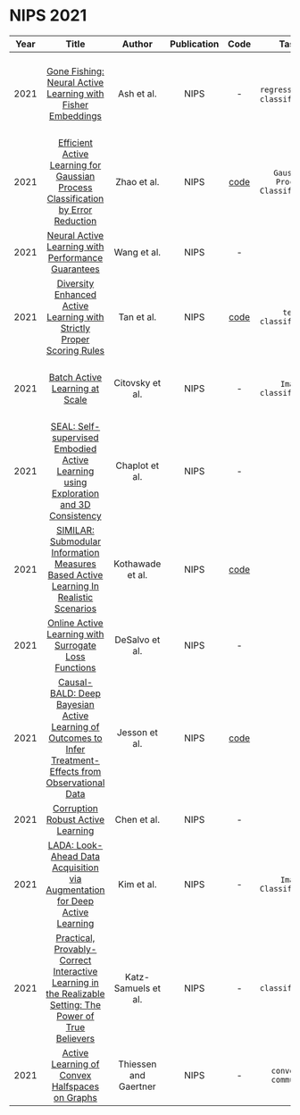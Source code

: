 # NIPS 2021
| Year |                                                       Title                                                       |   Author    | Publication | Code | Tasks | Notes | Datasets| Notions |
|:----:|:-----------------------------------------------------------------------------------------------------------------:|:-----------:|:-----------:|:----:|:----:|:-----:|:-----:|:-----:|
| 2021 |                        [Gone Fishing: Neural Active Learning with Fisher Embeddings](https://papers.nips.cc/paper/2021/hash/4afe044911ed2c247005912512ace23b-Abstract.html)                        |      Ash et al.       |    NIPS     |                          -                          |   `regression` and `classification`   | `maximum likelihood estimators error`, `ResNet`, `None`,`Pre-train+Fine-tune`,`Hard`      |   MNIST, OpenML, SVHN, CIFAR-10    |       |
| 2021 |             [Efficient Active Learning for Gaussian Process Classification by Error Reduction](https://papers.nips.cc/paper/2021/hash/50d2e70cdf7dd05be85e1b8df3f8ced4-Abstract.html)              |      Zhao et al.      |    NIPS     | [code](https://github.com/QianLab/NR_SMOCU_SGD_GPC) |   `Gaussian Process Classification`   | `Estimated Error Reduction`, `Gaussian Process Classfier`, `None`, `Tra`, `Hard`      | WDBC, Ionosphere, Vehicle, Wine      |       |
| 2021 |                            [Neural Active Learning with Performance Guarantees](https://papers.nips.cc/paper/2021/hash/3dcaf04c357c577a857f3ffadc555f9b-Abstract.html)                             |      Wang et al.      |    NIPS     |                          -                          |      |  `streaming setting`     |       |       |
| 2021 |                   [Diversity Enhanced Active Learning with Strictly Proper Scoring Rules](https://papers.nips.cc/paper/2021/hash/5a7b238ba0f6502e5d6be14424b20ded-Abstract.html)                   |      Tan et al.       |    NIPS     |     [code](https://github.com/davidtw999/BEMPS)     |   `text classification`   |  `Bayesian Estimate of Mean Propse Scores (BEMPS)`, `LM`, `None`, `Pre-train+FT`, `Hard`     | PuBMED, SST5, PUBMED, IMDB, AGNEWS      |       |
| 2021 |                                      [Batch Active Learning at Scale](https://papers.nips.cc/paper/2021/hash/64254db8396e404d9223914a0bd355d2-Abstract.html)                                       |    Citovsky et al.    |    NIPS     |                          -                          |   `Image classification`   |  `CLuster-Margin (diversity)`  `ResNet-101`, `None`, `Pre+FT`, `Hard`   | VGG 16, CIFAR10, CIFAR100, SVHN      |       |
| 2021 |            [SEAL: Self-supervised Embodied Active Learning using Exploration and 3D Consistency](https://papers.nips.cc/paper/2021/hash/6d0c932802f6953f70eb20931645fa40-Abstract.html)            |    Chaplot et al.     |    NIPS     |                          -                          |      |       |       |       |
| 2021 |           [SIMILAR: Submodular Information Measures Based Active Learning In Realistic Scenarios](https://papers.nips.cc/paper/2021/hash/9af08cda54faea9adf40a201794183cf-Abstract.html)           |   Kothawade et al.    |    NIPS     |    [code](https://github.com/decile-team/distil)    |      |       |       |       |
| 2021 |                           [Online Active Learning with Surrogate Loss Functions](https://papers.nips.cc/paper/2021/hash/c1619d2ad66f7629c12c87fe21d32a58-Abstract.html)                            |    DeSalvo et al.     |    NIPS     |                          -                          |      |  `streaming setting`     |       |       |
| 2021 | [Causal-BALD: Deep Bayesian Active Learning of Outcomes to Infer Treatment-Effects from Observational Data](https://papers.nips.cc/paper/2021/hash/ffa4eb0e32349ae57f7a0ee8c7cd7c11-Abstract.html) |     Jesson et al.     |    NIPS     |  [code](https://github.com/anndvision/causal-bald)  |      |       |       |       |
| 2021 |                                     [Corruption Robust Active Learning](https://papers.nips.cc/paper/2021/hash/f7b6bc883be91f56eb248d72de4d2847-Abstract.html)                                     |      Chen et al.      |    NIPS     |                          -                          |      | `streaming-based active learning`      |       |       |
| 2021 |                [LADA: Look-Ahead Data Acquisition via Augmentation for Deep Active Learning](https://papers.nips.cc/paper/2021/hash/c1b70d965ca504aa751ddb62ad69c63f-Abstract.html)                |      Kim et al.       |    NIPS     |                          -                          |  `Image Classification`    |  `MAX Entropy`, `DNNs`, `data augmentation`, `Tra`, `Hard`    |  Fashion MNIST, SVHN, CIFAR-10, CIFAR-100     |       |
| 2021 |  [Practical, Provably-Correct Interactive Learning in the Realizable Setting: The Power of True Believers](https://papers.nips.cc/paper/2021/hash/94aada62f90dd50a84ca74304563d5db-Abstract.html)  |  Katz-Samuels et al.  |    NIPS     |                          -                          |   `classification`   |   `-`    |    `synthetic`   | |
| 2021 |                              [Active Learning of Convex Halfspaces on Graphs](https://papers.nips.cc/paper/2021/hash/c4bf1e24f3e6f92ca9dfd9a7a1a1049c-Abstract.html)                               | Thiessen and Gaertner |    NIPS     |                          -                          |   `convex of community`   |  `query complexity`, `GNNs`, `None`, `Tra`, `Hard`     | `DBLP`, `Youtube`, `Orkut`      |       |
